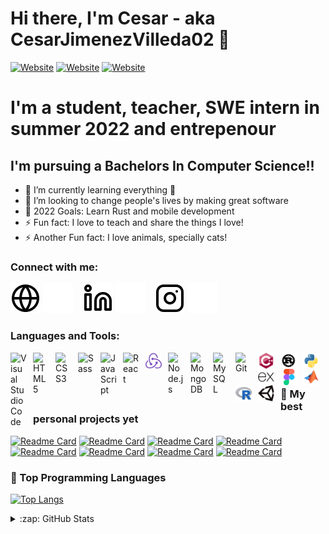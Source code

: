 # Hi there, I'm Cesar - aka CesarJimenezVilleda02 👋 

[![Website](https://img.shields.io/website?label=buhocode.com&style=for-the-badge&url=https%3A%2F%2Fcodestackr.com)](https://buhocode.com)
[![Website](https://img.shields.io/website?label=cesarjimenez.netlify.app/&style=for-the-badge&url=https%3A%2F%2Fcodestackr.com)](https://cesarjimenez.netlify.app/)
[![Website](https://img.shields.io/website?label=CoolVideogame&style=for-the-badge&url=https%3A%2F%2Fcodestackr.com)](https://alien-slayer.netlify.app/)

# I'm a student, teacher, SWE intern in summer 2022 and entrepenour
## I'm pursuing a Bachelors In Computer Science!!

- 🌱 I’m currently learning everything 🤣
- 👯 I’m looking to change people's lives by making great software
- 🥅 2022 Goals: Learn Rust and mobile development
- ⚡ Fun fact: I love to teach and share the things I love!
- ⚡ Another Fun fact: I love animals, specially cats!

### Connect with me:

[![website](./img/globe-light.svg)](https://buhocode.com/)
[![website](./img/globe-dark.svg)](https://buhocode.com/)
&nbsp;&nbsp;
[![website](./img/linkedin-light.svg)](https://www.linkedin.com/in/pablo-c%C3%A9sar-jim%C3%A9nez-villeda-softwaredeveloper#gh-light-mode-only)
[![website](./img/linkedin-dark.svg)](https://www.linkedin.com/in/pablo-c%C3%A9sar-jim%C3%A9nez-villeda-softwaredeveloper#gh-dark-mode-only)
&nbsp;&nbsp;
[![website](./img/instagram-light.svg)](https://www.instagram.com/cesarjimenez6163#gh-light-mode-only)
[![website](./img/instagram-dark.svg)](https://www.instagram.com/cesarjimenez6163#gh-dark-mode-only)

### Languages and Tools:

[<img align="left" alt="Visual Studio Code" width="26px" src="https://cdn.jsdelivr.net/gh/devicons/devicon/icons/vscode/vscode-original.svg" style="padding-right:10px;" />][webdevplaylist]
[<img align="left" alt="HTML5" width="26px" src="https://cdn.jsdelivr.net/gh/devicons/devicon/icons/html5/html5-original.svg" style="padding-right:10px;" />][webdevplaylist]
[<img align="left" alt="CSS3" width="26px" src="https://cdn.jsdelivr.net/gh/devicons/devicon/icons/css3/css3-original.svg" style="padding-right:10px;" />][cssplaylist]
[<img align="left" alt="Sass" width="26px" src="https://cdn.jsdelivr.net/gh/devicons/devicon/icons/sass/sass-original.svg" style="padding-right:10px;" />][cssplaylist]
[<img align="left" alt="JavaScript" width="26px" src="https://cdn.jsdelivr.net/gh/devicons/devicon/icons/javascript/javascript-original.svg" style="padding-right:10px;" />][jsplaylist]
[<img align="left" alt="React" width="26px" src="https://cdn.jsdelivr.net/gh/devicons/devicon/icons/react/react-original.svg" style="padding-right:10px;" />][reactplaylist]
[<img align="left" alt="React" width="26px" src="https://github.com/devicons/devicon/blob/v2.14.0/icons/redux/redux-original.svg" style="padding-right:10px;" />][reactplaylist]
[<img align="left" alt="Node.js" width="26px" src="https://cdn.jsdelivr.net/gh/devicons/devicon/icons/nodejs/nodejs-original.svg" style="padding-right:10px;" />][webdevplaylist]
[<img align="left" alt="MongoDB" width="26px" src="https://cdn.jsdelivr.net/gh/devicons/devicon/icons/mongodb/mongodb-original.svg" style="padding-right:10px;" />][webdevplaylist]
[<img align="left" alt="MySQL" width="26px" src="https://cdn.jsdelivr.net/gh/devicons/devicon/icons/mysql/mysql-original.svg" style="padding-right:10px;" />][webdevplaylist]
[<img align="left" alt="Git" width="26px" src="https://cdn.jsdelivr.net/gh/devicons/devicon/icons/git/git-original.svg" style="padding-right:10px;" />][webdevplaylist]
[<img align="left" alt="Git" width="26px" src="https://github.com/devicons/devicon/blob/v2.14.0/icons/cplusplus/cplusplus-original.svg" style="padding-right:10px;" />][webdevplaylist]
[<img align="left" alt="Git" width="26px" src="https://github.com/devicons/devicon/blob/v2.14.0/icons/rust/rust-plain.svg" style="padding-right:10px;" />][webdevplaylist]
[<img align="left" alt="Git" width="26px" src="https://github.com/devicons/devicon/blob/v2.14.0/icons/python/python-original.svg" style="padding-right:10px;" />][webdevplaylist]
[<img align="left" alt="Git" width="26px" src="https://github.com/devicons/devicon/blob/v2.14.0/icons/express/express-original.svg" style="padding-right:10px;" />][webdevplaylist]
[<img align="left" alt="Git" width="26px" src="https://github.com/devicons/devicon/blob/v2.14.0/icons/figma/figma-original.svg" style="padding-right:10px;" />][webdevplaylist]
[<img align="left" alt="Git" width="26px" src="https://github.com/devicons/devicon/blob/v2.14.0/icons/matlab/matlab-original.svg" style="padding-right:10px;" />][webdevplaylist]
[<img align="left" alt="Git" width="26px" src="https://github.com/devicons/devicon/blob/v2.14.0/icons/r/r-original.svg" style="padding-right:10px;" />][webdevplaylist]
[<img align="left" alt="Git" width="26px" src="https://github.com/devicons/devicon/blob/v2.14.0/icons/unity/unity-original.svg" style="padding-right:10px;" />][webdevplaylist]

<br />
<br />

### 📕 My best personal projects yet

[![Readme Card](https://github-readme-stats.vercel.app/api/pin/?username=CesarJimenezVilleda02&repo=Natours-Server-side-rendered-website)](https://github.com/anuraghazra/github-readme-stats)
[![Readme Card](https://github-readme-stats.vercel.app/api/pin/?username=CesarJimenezVilleda02&repo=mapty)](https://github.com/anuraghazra/github-readme-stats)
[![Readme Card](https://github-readme-stats.vercel.app/api/pin/?username=CesarJimenezVilleda02&repo=crown-clothin-contextAPI)](https://github.com/anuraghazra/github-readme-stats)
[![Readme Card](https://github-readme-stats.vercel.app/api/pin/?username=CesarJimenezVilleda02&repo=blog-antropologiadelcuerpo)](https://github.com/anuraghazra/github-readme-stats)
[![Readme Card](https://github-readme-stats.vercel.app/api/pin/?username=CesarJimenezVilleda02&repo=code-med-node-server)](https://github.com/anuraghazra/github-readme-stats)
[![Readme Card](https://github-readme-stats.vercel.app/api/pin/?username=CesarJimenezVilleda02&repo=COVID-19-variants-analysis)](https://github.com/anuraghazra/github-readme-stats)
[![Readme Card](https://github-readme-stats.vercel.app/api/pin/?username=CesarJimenezVilleda02&repo=Lorentz-Force-Simulator)](https://github.com/anuraghazra/github-readme-stats)
[![Readme Card](https://github-readme-stats.vercel.app/api/pin/?username=CesarJimenezVilleda02&repo=forkify)](https://github.com/anuraghazra/github-readme-stats)

### 📕 Top Programming Languages
[![Top Langs](https://github-readme-stats.vercel.app/api/top-langs/?username=CesarJimenezVilleda02&layout=compact)](https://github.com/anuraghazra/github-readme-stats)

<details>
  <summary>:zap: GitHub Stats</summary>

  <img align="left" alt="codeSTACKr's GitHub Stats" src="https://github-readme-stats.vercel.app/api?username=CesarJimenezVilleda02&show_icons=true&hide_border=false&title_color=ff652f&icon_color=FFE400&bg_color=09131B&text_color=ffffff&border_color=0c1a25" />

</details>


[website]: https://codeSTACKr.com
[course]: http://vsCodeHero.com
[twitter]: https://twitter.com/codeSTACKr
[youtube]: https://youtube.com/codeSTACKr
[instagram]: https://instagram.com/codeSTACKr
[linkedin]: https://linkedin.com/in/codeSTACKr
[webdevplaylist]: https://www.youtube.com/playlist?list=PLkwxH9e_vrAJ0WbEsFA9W3I1W-g_BTsbt
[jsplaylist]: https://www.youtube.com/playlist?list=PLkwxH9e_vrALRJKu7wfXby3MKeflhTu6B
[cssplaylist]: https://www.youtube.com/playlist?list=PLkwxH9e_vrALSdvZuEh6gqQdmDoDIoqz4
[reactplaylist]: https://www.youtube.com/playlist?list=PLkwxH9e_vrAK4TdffpxKY3QGyHCpxFcQ0
